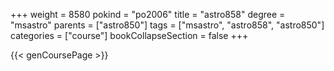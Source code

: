 +++
weight = 8580
pokind = "po2006"
title = "astro858"
degree = "msastro"
parents = ["astro850"]
tags = ["msastro", "astro858", "astro850"]
categories = ["course"]
bookCollapseSection = false
+++

{{< genCoursePage >}}
